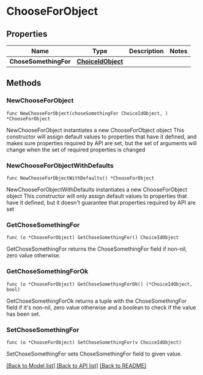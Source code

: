 # ChooseForObject

## Properties

Name | Type | Description | Notes
------------ | ------------- | ------------- | -------------
**ChoseSomethingFor** | [**ChoiceIdObject**](ChoiceIdObject.md) |  | 

## Methods

### NewChooseForObject

`func NewChooseForObject(choseSomethingFor ChoiceIdObject, ) *ChooseForObject`

NewChooseForObject instantiates a new ChooseForObject object
This constructor will assign default values to properties that have it defined,
and makes sure properties required by API are set, but the set of arguments
will change when the set of required properties is changed

### NewChooseForObjectWithDefaults

`func NewChooseForObjectWithDefaults() *ChooseForObject`

NewChooseForObjectWithDefaults instantiates a new ChooseForObject object
This constructor will only assign default values to properties that have it defined,
but it doesn't guarantee that properties required by API are set

### GetChoseSomethingFor

`func (o *ChooseForObject) GetChoseSomethingFor() ChoiceIdObject`

GetChoseSomethingFor returns the ChoseSomethingFor field if non-nil, zero value otherwise.

### GetChoseSomethingForOk

`func (o *ChooseForObject) GetChoseSomethingForOk() (*ChoiceIdObject, bool)`

GetChoseSomethingForOk returns a tuple with the ChoseSomethingFor field if it's non-nil, zero value otherwise
and a boolean to check if the value has been set.

### SetChoseSomethingFor

`func (o *ChooseForObject) SetChoseSomethingFor(v ChoiceIdObject)`

SetChoseSomethingFor sets ChoseSomethingFor field to given value.



[[Back to Model list]](../README.md#documentation-for-models) [[Back to API list]](../README.md#documentation-for-api-endpoints) [[Back to README]](../README.md)


